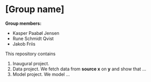 # \[Group name\]

**Group members:**
- Kasper Paabøl Jensen
- Rune Schmidt Qvist
- Jakob Friis

This repository contains  
1. Inaugural project. 
2. Data project. We fetch data from **source x** on **y** and show that ...
3. Model project. We model ...
